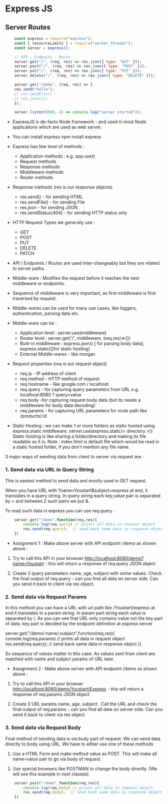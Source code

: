 # Express JS

## Server Routes

```js
    const express = require("express");
    const { resourceLimits } = require("worker_threads");
    const server = express();

    // API - Endpoint - Route
    server.get("/", (req, res) => res.json({ type: "GET" }));
    server.post("/", (req, res) => res.json({ type: "POST" }));
    server.put("/", (req, res) => res.json({ type: "PUT" }));
    server.delete("/", (req, res) => res.json({ type: "DELETE" }));

    server.get("/demo", (req, res) => {
    res.send("hello");
    // res.sendFile()
    // res.json({})
    });

    server.listen(8080, () => console.log("server started"));
```

* ExpressJS is de-facto Node framework - and used in most Node applications which are used as web server.

* You can install express npm install express

* Express has few level of methods :

  * Application methods : e.g. app.use()
  * Request methods
  * Response methods
  * Middleware methods
  * Router methods
* Response methods (res is our response objects)
  
  * res.send() - for sending HTML
  * res.sendFile() - for sending File
  * res.json - for sending JSON
  * res.sendStatus(404) - for sending HTTP status only
* HTTP Request Types we generally use :

  * GET
  * POST
  * PUT
  * DELETE
  * PATCH
* API / Endpoints / Routes are used inter-changeably but they are related to server paths.

* Middle-ware : Modifies the request before it reaches the next middleware or endpoints.

* Sequence of middleware is very important, as first middleware is first traversed by request.

* Middle-wares can be used for many use cases, like loggers, authentication, parsing data etc.

* Middle-ware can be :
  
  * Application level : server.use(middleware)
  * Router level : server.get('/', middleware, (req,res)=>{})
  * Built-in middleware : express.json() [ for parsing body data], express.static()[for static hosting]
  * External Middle-wares - like morgan
* Request properties (req is our request object)

  * req.ip - IP address of client
  * req.method - HTTP method of request
  * req.hostname - like google.com / localhost
  * req.query - for capturing query parameters from URL e.g. localhost:8080 ? query=value
  * req.body -for capturing request body data (but its needs a middleware for body data decoding)
  * req.params - for capturing URL parameters for route path like /products/:id
* Static Hosting : we can make 1 or more folders as static hosted using express.static middleware. server.use(express.static(< directory >)) Static hosting is like sharing a folder/directory and making its file readable as it is. Note : index.html is default file which would be read in a static hosted folder, if you don't mention any file name.  

3 major ways of sending data from client to server via request are :

### 1. Send data via URL in Query String

This is easiest method to send data and mostly used in GET request.  

When you have URL with ?name=Youstart&subject=express at end, it translates in a query string. In query string each key,value pair is separated by = and between 2 such pairs we put &.  

To read such data in express you can use req.query :

```js
    server.get("/demo",function(req,res){
        console.log(req.query) // prints all data in request object
        res.send(req.query);  // send back same data in response object
    })
```

* Assignment 1 :
Make above server with API endpoint /demo as shown above :

1. Try to call this API in your browser <http://localhost:8080/demo?name=Youstart> - this will return a response of req.query JSON object

2. Create 3 query parameters name, age, subject with some values. Check the final output of req.query - can you find all data on server side. Can you send it back to client via res object.

### 2. Send data via Request Params

In this method you can have a URL with url path like /Youstart/express at end it translates in a param string. In param part string each value is separated by /. As you can see that URL only contains value not the key part of data. key part is decided by the endpoint definition at express server  

server.get("/demo/:name/:subject",function(req,res){ console.log(req.params) // prints all data in request object res.send(req.query); // send back same data in response object })  

So sequence of values matter in this case. As values sent from client are matched with name and subject params of URL later.

* Assignment 2 :
Make above server with API endpoint /demo as shown above :

1. Try to call this API in your browser <http://localhost:8080/demo/Youstart/Express> - this will return a response of req.params JSON object

2. Create 3 URL params name, age, subject . Call the URL and check the final output of req.params - can you find all data on server side. Can you send it back to client via res object.

### 3. Send data via Request Body

Final method of sending data is via body part of request. We can send data directly to body using URL. We have to either use one of these methods

1. Use a HTML Form and make method value as POST. This will make all name=value pair to go via body of request.

2. Use special browsers like POSTMAN to change the body directly. (We will see this example in next classes)

```js
    server.post("/demo",function(req,res){
        console.log(req.body) // prints all data in request object
        res.send(req.body);  // send back same data in response object
    })
```
